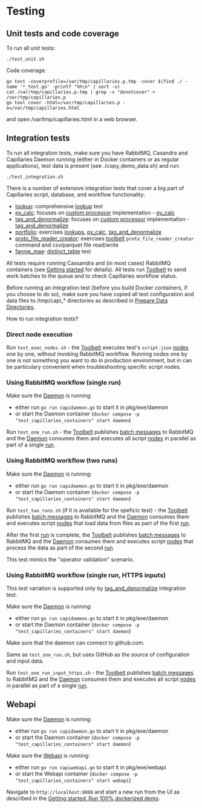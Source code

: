 # Testing

## Unit tests and code coverage

To run all unit tests:

```
./test_unit.sh
```

Code coverage:

```
go test -coverprofile=/var/tmp/capillaries.p.tmp -cover $(find ./ -name '*_test.go' -printf "%h\n" | sort -u)
cat /var/tmp/capillaries.p.tmp | grep -v "donotcover" > /var/tmp/capillaries.p
go tool cover -html=/var/tmp/capillaries.p -o=/var/tmp/capillaries.html
```
and open /var/tmp/capillaries.html in a web browser.

## Integration tests

To run all integration tests, make sure you have RabbitMQ, Casandra and Capillaries Daemon running (either in Docker containers or as regular applications), test data is present (see ./copy_demo_data.sh) and run:

```
./test_integration.sh
```

There is a number of extensive integration tests that cover a big part of Capillaries script, database, and workflow functionality:

- [lookup](../test/code/lookup/README.md): comprehensive [lookup](glossary.md#lookup) test
- [py_calc](../test/code/py_calc/README.md): focuses on [custom processor](glossary.md#table_custom_tfm_table) implementation - [py_calc](glossary.md#py_calc-processor)
- [tag_and_denormalize](../test/code/tag_and_denormalize/README.md): focuses on [custom processor](glossary.md#table_custom_tfm_table) implementation - [tag_and_denormalize](glossary.md#tag_and_denormalize-processor)
- [portfolio](../test/code/portfolio/README.md): exercises [lookups](glossary.md#lookup), [py_calc](glossary.md#py_calc-processor), [tag_and_denormalize](glossary.md#tag_and_denormalize-processor)
- [proto_file_reader_creator](../test/code/proto_file_reader_creator/README.md): exercises [toolbelt](./glossary.md#toolbelt) `proto_file_reader_creator` command and csv/parquet file read/write
- [fannie_mae](../test/code/fannie_mae/README.md): [distinct_table](./glossary.md#distinct_table) test


All tests require running Cassandra and (in most cases) RabbitMQ containers (see [Getting started](started.md) for details). All tests run [Toolbelt](glossary.md#toolbelt) to send work batches to the queue and to check Capillaries workflow status.

Before running an integration test (before you build Docker containers, if you choose to do so), make sure you have copied all test configuration and data files to /tmp/capi_* directories as described in [Prepare Data Directories](./started.md#prepare-data-directories).

How to run integration tests?

### Direct node execution

Run `test_exec_nodes.sh`  - the [Toolbelt](glossary.md#toolbelt) executes test's `script.json` [nodes](glossary.md#script-node) one by one, without invoking RabbitMQ workflow. Running nodes one by one is not something you want to do in production environment, but in can be particulary convenient when troubleshooting specific script nodes.

### Using RabbitMQ workflow (single run)

Make sure the [Daemon](glossary.md#daemon) is running:
- either run `go run capidaemon.go` to start it in pkg/exe/daemon
- or start the Daemon container (`docker compose -p "test_capillaries_containers" start daemon`)

Run `test_one_run.sh` - the [Toolbelt](glossary.md#toolbelt) publishes [batch messages](glossary.md#data-batch) to RabbitMQ and the [Daemon](glossary.md#daemon) consumes them and executes all script [nodes](glossary.md#script-node) in parallel as part of a single [run](glossary.md#run).

### Using RabbitMQ workflow (two runs)

Make sure the [Daemon](glossary.md#daemon) is running:
- either run `go run capidaemon.go` to start it in pkg/exe/daemon
- or start the Daemon container (`docker compose -p "test_capillaries_containers" start daemon`)

Run `test_two_runs.sh` (if it is available for the speficic test) - the [Toolbelt](glossary.md#toolbelt) publishes [batch messages](glossary.md#data-batch) to RabbitMQ and the [Daemon](glossary.md#daemon) consumes them and executes script [nodes](glossary.md#script-node) that load data from files as part of the first [run](glossary.md#run).

After the first [run](glossary.md#run) is complete, the [Toolbelt](glossary.md#toolbelt) publishes [batch messages](glossary.md#data-batch) to RabbitMQ and the [Daemon](glossary.md#daemon) consumes them and executes script [nodes](glossary.md#script-node) that process the data as part of the second [run](glossary.md#run).

This test mimics the "operator validation" scenario.

### Using RabbitMQ workflow (single run, HTTPS inputs)

This test variation is supported only by [tag_and_denormalize](../test/code/tag_and_denormalize/README.md) integration test.

Make sure the [Daemon](glossary.md#daemon) is running:
- either run `go run capidaemon.go` to start it in pkg/exe/daemon
- or start the Daemon container (`docker compose -p "test_capillaries_containers" start daemon`)

Make sure that the daemon can connect to github.com.

Same as `test_one_run.sh`, but uses GitHub as the source of configuration and input data.

Run `test_one_run_input_https.sh` - the [Toolbelt](glossary.md#toolbelt) publishes [batch messages](glossary.md#data-batch) to RabbitMQ and the [Daemon](glossary.md#daemon) consumes them and executes all script [nodes](glossary.md#script-node) in parallel as part of a single [run](glossary.md#run).

## Webapi

Make sure the [Daemon](glossary.md#daemon) is running:
- either run `go run capidaemon.go` to start it in pkg/exe/daemon
- or start the Daemon container (`docker compose -p "test_capillaries_containers" start daemon`)

Make sure the [Webapi](glossary.md#webapi) is running:
- either run `go run capiwebapi.go` to start it in pkg/exe/webapi
- or start the Webapi container (`docker compose -p "test_capillaries_containers" start webapi`)

Navigate to `http://localhost:8080` and start a new run from the UI as described in the [Getting started: Run 100% dockerized demo](./started.md#run-100-dockerized-capillaries-demo).
